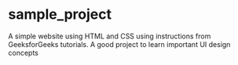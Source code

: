 # sample_project
A simple website using HTML and CSS using instructions from GeeksforGeeks tutorials. 
A good project to learn important UI design concepts
